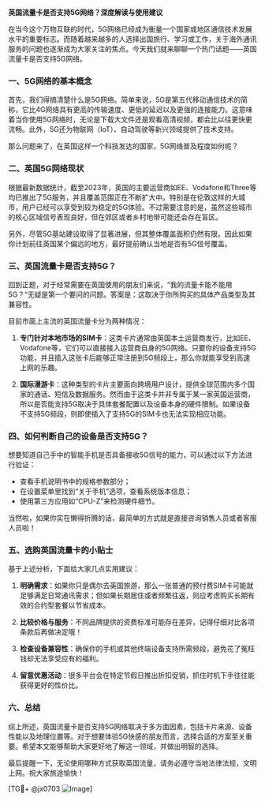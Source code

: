 **英国流量卡是否支持5G网络？深度解读与使用建议**

在当今这个万物互联的时代，5G网络已经成为衡量一个国家或地区通信技术发展水平的重要标志。而随着越来越多的人选择出国旅行、学习或工作，关于海外通讯服务的问题也逐渐成为大家关注的焦点。今天我们就来聊聊一个热门话题——英国流量卡是否支持5G网络。

### 一、5G网络的基本概念

首先，我们得搞清楚什么是5G网络。简单来说，5G是第五代移动通信技术的简称，它比4G网络具有更高的传输速度、更低的延迟以及更强的连接能力。这意味着当你使用5G网络时，无论是下载大文件还是观看高清视频，都会比以往更快更流畅。此外，5G还为物联网（IoT）、自动驾驶等新兴领域提供了技术支持。

那么问题来了，在英国这样一个科技发达的国家，5G网络普及程度如何呢？

### 二、英国5G网络现状

根据最新数据统计，截至2023年，英国的主要运营商如EE、Vodafone和Three等均已推出了5G服务，并且覆盖范围正在不断扩大中。特别是在伦敦这样的大城市，用户已经可以享受到较为稳定的5G体验。不过需要注意的是，虽然这些城市的核心区域信号表现良好，但在郊区或者乡村地带可能还会存在盲区。

另外，尽管5G基站建设取得了显著进展，但其整体覆盖面积仍然有限。因此如果你计划前往英国某个偏远的地方，最好提前确认当地是否有5G信号覆盖。

### 三、英国流量卡是否支持5G？

回到正题，对于经常需要在英国使用的朋友们来说，“我的流量卡能不能用5G？”无疑是第一个要问的问题。答案是：这取决于你所购买的具体产品类型及其兼容性。

目前市面上主流的英国流量卡分为两种情况：
1. **专门针对本地市场的SIM卡**：这类卡片通常由英国本土运营商发行，比如EE、Vodafone等，它们可以直接接入运营商自身的5G网络。只要你的设备支持5G功能，并且插入这张卡后能够正常注册到5G频段上，那么你就能享受到高速上网的乐趣。
   
2. **国际漫游卡**：这种类型的卡片主要面向跨境用户设计，提供全球范围内多个国家的通话、短信及数据服务。然而由于这类卡并非专属于某一家英国运营商，所以是否能支持5G取决于具体套餐配置以及设备本身的硬件限制。如果设备不支持5G频段，则即使插入了支持5G的SIM卡也无法实现相应功能。

### 四、如何判断自己的设备是否支持5G？

想要知道自己手中的智能手机是否具备接收5G信号的能力，可以通过以下方法进行验证：
- 查看手机说明书中的规格参数部分；
- 在设置菜单里找到“关于手机”选项，查看系统版本信息；
- 使用第三方应用如“CPU-Z”来检测硬件细节。

当然啦，如果你实在懒得折腾的话，最简单的方式就是直接咨询销售人员或者客服人员啦！

### 五、选购英国流量卡的小贴士

基于上述分析，下面给大家几点实用建议：

1. **明确需求**：如果你只是偶尔去英国旅游，那么一张普通的预付费SIM卡可能就足够满足日常通讯需求；但如果长期居住或者频繁往返，则应考虑购买长期有效的合约型套餐以节省成本。

2. **比较价格与服务**：不同品牌提供的资费标准可能存在差异，记得仔细对比各项条款后再做决定哦！

3. **检查设备兼容性**：确保你的手机或其他终端设备支持所需频段，避免花了冤枉钱却无法享受应有的福利。

4. **留意优惠活动**：很多平台会在特定节假日推出折扣促销，抓住时机下手往往能获得更好的性价比。

### 六、总结

综上所述，英国流量卡是否支持5G网络取决于多方面因素，包括卡片来源、设备性能以及地理位置等。对于想要体验5G快感的朋友而言，选择合适的方案至关重要。希望本文能够帮助大家更好地了解这一领域，并做出明智的选择。

最后提醒一下，无论使用哪种方式获取英国流量，请务必遵守当地法律法规，文明上网。祝大家旅途愉快！

[TG💪+ @jx0703 ![Image](https://github.com/user-attachments/assets/dbca1d08-cadb-493c-b0ec-ad6f7a83f270)]